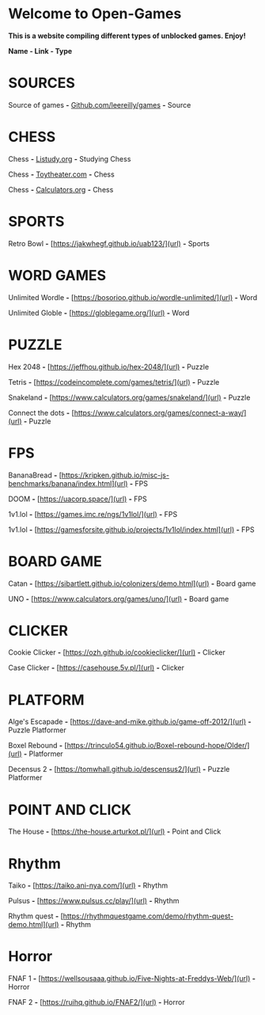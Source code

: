 # Welcome to Open-Games

**This is a website compiling different types of unblocked games. Enjoy!**

**Name - Link - Type**

# SOURCES

Source of games **-** <a href="https://github.com/leereilly/games">Github.com/leereilly/games</a>  **-** Source

# CHESS

Chess **-** <a href="https://listudy.org/en">Listudy.org</a> **-** Studying Chess

Chess **-** <a href="https://toytheater.com/chess/">Toytheater.com</a> **-** Chess

Chess **-** <a href="https://www.calculators.org/games/master-chess/">Calculators.org</a> **-**  Chess

# SPORTS

Retro Bowl **-** [https://jakwhegf.github.io/uab123/](url) **-** Sports

# WORD GAMES

Unlimited Wordle **-** [https://bosorioo.github.io/wordle-unlimited/](url) **-** Word

Unlimited Globle **-** [https://globlegame.org/](url) **-** Word

# PUZZLE

Hex 2048 **-** [https://jeffhou.github.io/hex-2048/](url) **-** Puzzle

Tetris **-** [https://codeincomplete.com/games/tetris/](url) **-** Puzzle

Snakeland **-** [https://www.calculators.org/games/snakeland/](url) **-** Puzzle

Connect the dots **-** [https://www.calculators.org/games/connect-a-way/](url) **-** Puzzle

# FPS

BananaBread **-** [https://kripken.github.io/misc-js-benchmarks/banana/index.html](url) **-** FPS

DOOM **-** [https://uacorp.space/](url) **-** FPS

1v1.lol **-** [https://games.imc.re/ngs/1v1lol/](url) **-** FPS

1v1.lol **-**  [https://gamesforsite.github.io/projects/1v1lol/index.html](url) **-** FPS

# BOARD GAME

Catan **-** [https://sibartlett.github.io/colonizers/demo.html](url) **-** Board game

UNO **-** [https://www.calculators.org/games/uno/](url) **-** Board game

# CLICKER

Cookie Clicker **-** [https://ozh.github.io/cookieclicker/](url) **-** Clicker

Case Clicker **-** [https://casehouse.5v.pl/](url) **-** Clicker

# PLATFORM

Alge's Escapade **-** [https://dave-and-mike.github.io/game-off-2012/](url) **-** Puzzle Platformer

Boxel Rebound **-** [https://trinculo54.github.io/Boxel-rebound-hope/Older/](url) **-** Platformer

Decensus 2 **-** [https://tomwhall.github.io/descensus2/](url) **-** Puzzle Platformer

# POINT AND CLICK

The House **-** [https://the-house.arturkot.pl/](url) **-** Point and Click

# Rhythm

Taiko **-** [https://taiko.ani-nya.com/](url) **-** Rhythm

Pulsus **-** [https://www.pulsus.cc/play/](url) **-** Rhythm

Rhythm quest **-** [https://rhythmquestgame.com/demo/rhythm-quest-demo.html](url) **-** Rhythm

# Horror

FNAF 1 **-** [https://wellsousaaa.github.io/Five-Nights-at-Freddys-Web/](url) **-** Horror

FNAF 2 **-** [https://ruihq.github.io/FNAF2/](url) **-** Horror



